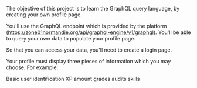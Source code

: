 The objective of this project is to learn the GraphQL query language, by creating your own profile page.

You'll use the GraphQL endpoint which is provided by the platform (https://zone01normandie.org/api/graphql-engine/v1/graphql). You'll be able to query your own data to populate your profile page.

So that you can access your data, you'll need to create a login page.

Your profile must display three pieces of information which you may choose. For example:

Basic user identification
XP amount
grades
audits
skills
